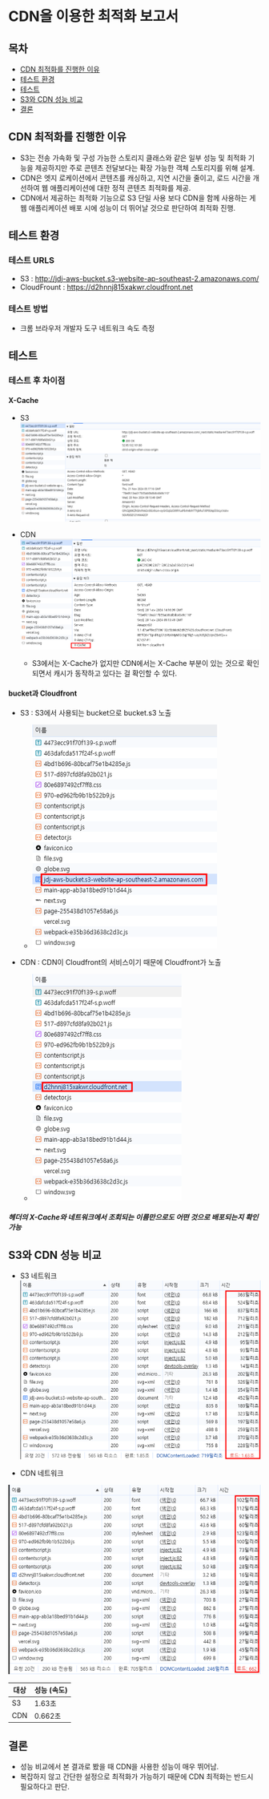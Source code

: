 # CDN을 이용한 최적화 보고서

## 목차

- [CDN 최적화를 진행한 이유](#cdn-최적화를-진행한-이유)
- [테스트 환경](#테스트-환경)
- [테스트](#테스트)
- [S3와 CDN 성능 비교](#s3와-cdn-성능-비교)
- [결론](#결론)

## CDN 최적화를 진행한 이유

- S3는 전송 가속화 및 구성 가능한 스토리지 클래스와 같은 일부 성능 및 최적화 기능을 제공하지만 주로 콘텐츠 전달보다는 확장 가능한 객체 스토리지를 위해 설계.
- CDN은 엣지 로케이션에서 콘텐츠를 캐싱하고, 지연 시간을 줄이고, 로드 시간을 개선하여 웹 애플리케이션에 대한 정적 콘텐츠 최적화를 제공.
- CDN에서 제공하는 최적화 기능으로 S3 단일 사용 보다 CDN을 함께 사용하는 게 웹 애플리케이션 배포 시에 성능이 더 뛰어날 것으로 판단하여 최적화 진행.

## 테스트 환경

### 테스트 URLS

- S3 : http://jdj-aws-bucket.s3-website-ap-southeast-2.amazonaws.com/
- CloudFrount : https://d2hnnj815xakwr.cloudfront.net

### 테스트 방법

- 크롬 브라우저 개발자 도구 네트워크 속도 측정

## 테스트

### 테스트 후 차이점

#### X-Cache

- S3
  ![alt text](./src/app/img/no-X-Cache.png)

- CDN
  ![alt text](./src/app/img/X-Cache.png)

  - S3에서는 X-Cache가 없지만 CDN에서는 X-Cache 부분이 있는 것으로 확인되면서 캐시가 동작하고 있다는 걸 확인할 수 있다.

#### bucket과 Cloudfront

- S3 : S3에서 사용되는 bucket으로 bucket.s3 노출

  - ![alt text](<./src/app/img/S3 bucket.png>)

- CDN : CDN이 Cloudfront의 서비스이기 때문에 Cloudfront가 노출

  - ![alt text](<./src/app/img/CDN Cloudfront.png>)

##### 헤더의 X-Cache와 네트워크에서 조회되는 이름만으로도 어떤 것으로 배포되는지 확인 가능

## S3와 CDN 성능 비교

- S3 네트워크
  ![alt text](<./src/app/img/S3 네트워크.png>)

- CDN 네트워크

![alt text](<./src/app/img/CDN 네트워크.png>)

| 대상 | 성능 (속도) |
| ---- | ----------- |
| S3   | 1.63초      |
| CDN  | 0.662초     |

## 결론

- 성능 비교에서 본 결과로 봤을 때 CDN을 사용한 성능이 매우 뛰어남.
- 복잡하지 않고 간단한 설정으로 최적화가 가능하기 때문에 CDN 최적화는 반드시 필요하다고 판단.
